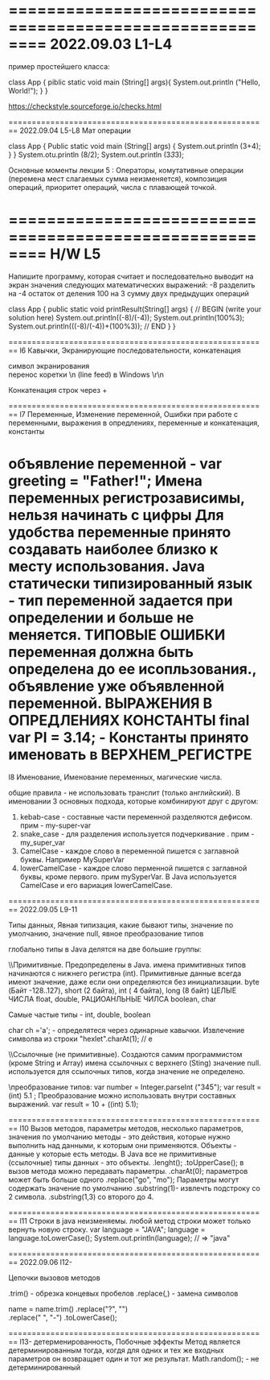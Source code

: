 ========================================================
2022.09.03 L1-L4
========================================================
пример простейшего класса:

class App {
        piblic static void main (String[] args){
            System.out.println ("Hello, World!");
        }
}

https://checkstyle.sourceforge.io/checks.html

========================================================
2022.09.04 L5-L8
Мат операции

class App {
        Public static void main (String[] args) {
            System.out.println (3+4);
        }
}
System.otu.println (8/2);
System.out.println (3*3*3);

Основные моменты лекции 5 : Операторы, комутативные операции (перемена мест слагаемых сумма неизменяется), композиция операций, приоритет операций, числа с плавающей точкой.

========================================================
H/W L5
========================================================
Напишите программу, которая считает и последовательно выводит на экран значения следующих математических выражений:
-8 разделить на -4
остаток от деления 100 на 3
сумму двух предыдущих операций

class App {
    public static void printResult(String[] args) {
        // BEGIN (write your solution here)
        System.out.println((-8)/(-4));
        System.out.println(100%3);
        System.out.println(((-8)/(-4))+(100%3));
        // END
    }
}

========================================================
l6
Кавычки, Экранирующие последовательности, конкатенация

символ экранирования \
перенос коретки \n (line feed) в Windows \r\n

Конкатенация строк через +

========================================================
l7 
Переменные, Изменение переменной, Ошибки при работе с переменными, выражения в опредлениях, переменные и конкатенация, константы

объявление переменной - var greeting = "Father!";
Имена переменных регистрозависимы, нельзя начинать с цифры
Для удобства переменные принято создавать наиболее близко к месту использования.
Java статически типизированный язык - тип переменной задается при определении и больше не меняется.
ТИПОВЫЕ ОШИБКИ
переменная должна быть определена до ее исопльзования., объявление уже объявленной переменной.
ВЫРАЖЕНИЯ В ОПРЕДЛЕНИЯХ
КОНСТАНТЫ 
final var PI = 3.14; - Константы принято именовать в ВЕРХНЕМ_РЕГИСТРЕ
========================================================
l8
Именование, Именование переменных, магические числа.

общие правила - не использовать транслит (только английский).
В именовании 3 основных подхода, которые комбинируют друг с другом:
1. kebab-case - составные части переменной разделяются дефисом. прим - my-super-var
2. snake_case - для разделения используется подчеркивание . прим -my_super_var
3. CamelCase - каждое слово в переменной пишется с заглавной буквы. Например MySuperVar
4. lowerCamelCase - каждое слово перменной пишется с заглавной буквы, кроме первого. прим mySyperVar.
В Java используется CamelCase и его вариация lowerCamelCase.

========================================================
2022.09.05 L9-11

Типы данных, Явная типизация, какие бывают типы, значение по умолчанию, значение null, явное преобразование типов

глобально типы в Java делятся на две большие группы:

\\\Примитивные. Предопределены в Java. имена примитивных типов начинаются с нижнего регистра (int).
Примитивные данные всегда имеют значение, даже если они определяются без инициализации.
byte (Байт -128..127), short (2 байта), int ( 4 байта), long (8 байт) ЦЕЛЫЕ ЧИСЛА
float, double, РАЦИОАНЛЬНЫЕ ЧИЛСА
boolean, char

Самые частые типы - int, double, boolean

char ch ='a'; - определятеся через одинарные кавычки. Извлечение символва из строки "hexlet".charAt(1); // e

\\\Ссылочные (не примитивные). Создаются самим программистом (кроме String и Array) имена ссылочных с верхнего (Sting)
значение null. используется для ссылочных типов, когда значение не определено.

\\преобразование типов:
var number = Integer.parseInt ("345");
var result = (int) 5.1 ;
Преобразование можно использовать внутри составных выражений.
var result = 10 + ((int) 5.1);

========================================================
l10
Вызов методов, параметры методов, несколько параметров, значения по умолчанию
методы - это действия, которые нужно выполнить над данными, к которым они применяются.
Объекты - данные у которые есть методы. В Java все не примитивные (ссылочные) типы данных - это объекты.
.lenght(); .toUpperCase();
в вызов метода можно передавать параметры.  .charAt(0); параметров может быть больше одного .replace("go", "mo"); 
Параметры могут содержать значение по умолчанию .substring(1)- извлечть подстроку со 2 символа. .substring(1,3) со второго до 4.

========================================================
l11
Строки в java неизменяемы. любой метод строки может только вернуть новую строку.
var language = "JAVA";
language = language.toLowerCase();
System.out.println(language); // => "java"


========================================================
2022.09.06 l12-

Цепочки вызовов методов

.trim() - обрезка концевых пробелов
.replace(,) - замена символов

name = name.trim()
        .replace("?", "")       
        .replace(" ", "-")
        .toLowerCase();

========================================================
l13-
детерменированность, Побочные эффекты
Метод является детерминированным тогда, когдя для одних и тех же входных параметров он возвращает один и тот же результат.
Math.random(); - не детерминированный 
